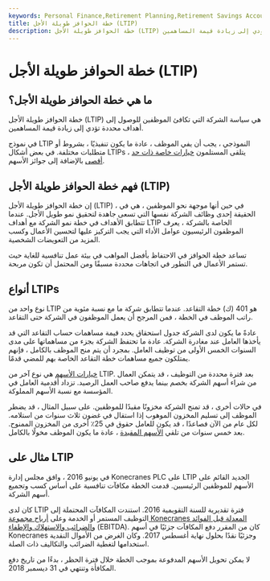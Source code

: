 ```yaml
---
keywords: Personal Finance,Retirement Planning,Retirement Savings Accounts
title: خطة الحوافز طويلة الأجل (LTIP)
description: خطة الحوافز طويلة الأجل (LTIP) هي سياسة الشركة التي تكافئ الموظفين على الوفاء بالشروط أو المتطلبات التي تؤدي إلى زيادة قيمة المساهمين.
---
```


# خطة الحوافز طويلة الأجل (LTIP)
## ما هي خطة الحوافز طويلة الأجل؟

خطة الحوافز طويلة الأجل (LTIP) هي سياسة الشركة التي تكافئ الموظفين للوصول إلى أهداف محددة تؤدي إلى زيادة قيمة المساهمين.

في نموذج LTIP النموذجي ، يجب أن يفي الموظف ، عادة ما يكون تنفيذيًا ، بشروط أو متطلبات مختلفة. في بعض أشكال LTIPs ، يتلقى المستلمون [خيارات خاصة ذات حد أقصى](/cappedoption) بالإضافة إلى جوائز الأسهم.

## فهم خطة الحوافز طويلة الأجل (LTIP)

إن خطة الحوافز طويلة الأجل (LTIP) ، في حين أنها موجهة نحو الموظفين ، هي في الحقيقة إحدى وظائف الشركة نفسها التي تسعى جاهدة لتحقيق نمو طويل الأجل. عندما تتطابق الأهداف في خطة نمو الشركة مع أهداف LTIP الخاصة بالشركة ، يعرف الموظفون الرئيسيون عوامل الأداء التي يجب التركيز عليها لتحسين الأعمال وكسب المزيد من التعويضات الشخصية.

تساعد خطة الحوافز في الاحتفاظ بأفضل المواهب في بيئة عمل تنافسية للغاية حيث تستمر الأعمال في التطور في اتجاهات محددة مسبقًا ومن المحتمل أن تكون مربحة.

## أنواع LTIPs

نوع واحد من LTIP هو 401 (ك) خطة التقاعد. عندما تتطابق شركة ما مع نسبة مئوية من راتب الموظف في الخطة ، فمن المرجح أن يعمل الموظفون في الشركة حتى التقاعد.

عادةً ما يكون لدى الشركة جدول استحقاق يحدد قيمة مساهمات حساب التقاعد التي قد يأخذها العامل عند مغادرة الشركة. عادة ما تحتفظ الشركة بجزء من مساهماتها على مدى السنوات الخمس الأولى من توظيف العامل. بمجرد أن يتم منح الموظف بالكامل ، فإنهم يمتلكون جميع مساهمات خطة التقاعد الخاصة بهم للمضي قدمًا.

[خيارات الأسهم](/eso) هي نوع آخر من LTIP. بعد فترة محددة من التوظيف ، قد يتمكن العمال من شراء أسهم الشركة بخصم بينما يدفع صاحب العمل الرصيد. تزداد أقدمية العامل في المؤسسة مع نسبة الأسهم المملوكة.

في حالات أخرى ، قد تمنح الشركة مخزونًا مقيدًا للموظفين. على سبيل المثال ، قد يضطر الموظف إلى تسليم المخزون الموهوب إذا استقال في غضون ثلاث سنوات من استلامه. لكل عام من الآن فصاعدًا ، قد يكون للعامل حقوق في 25٪ أخرى من المخزون الممنوح. بعد خمس سنوات من تلقي [الأسهم المقيدة](/restrictedstock) ، عادة ما يكون الموظف مخولًا بالكامل.

## مثال على LTIP

في يونيو 2016 ، وافق مجلس إدارة Konecranes PLC على LTIP الجديد القائم على الأسهم للموظفين الرئيسيين. قدمت الخطة مكافآت تنافسية على أساس كسب وتجميع أسهم الشركة.

كان لدى LTIP فترة تقديرية للسنة التقويمية 2016. استندت المكافآت المحتملة إلى التوظيف المستمر أو الخدمة وعلى [أرباح مجموعة Konecranes المعدلة قبل الفوائد والضرائب والاستهلاك والإطفاء](/ebitda) (EBITDA). كان من المقرر دفع المكافآت جزئيًا في أسهم Konecranes وجزئيًا نقدًا بحلول نهاية أغسطس 2017. وكان الغرض من الأموال النقدية استخدامها لتغطية الضرائب والتكاليف ذات الصلة.

لا يمكن تحويل الأسهم المدفوعة بموجب الخطة خلال فترة الحظر ، بدءًا من تاريخ دفع المكافأة وتنتهي في 31 ديسمبر 2018.

